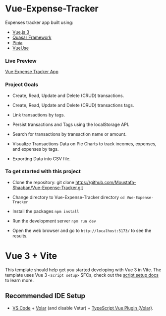 # Vue-Expense-Tracker

Expenses tracker app built using:

- [Vue.js 3](https://vuejs.org/)
- [Quasar Framework](https://quasar.dev/)
- [Pinia](https://pinia.vuejs.org/)
- [VueUse](https://vueuse.org/)

### Live Preview

[Vue Expense Tracker App](https://moustafa-shaaban.github.io/Vue-Expense-Tracker/)

### Project Goals

- Create, Read, Update and Delete (CRUD) transactions.

- Create, Read, Update and Delete (CRUD) transactions tags.

- Link transactions by tags.

- Persist transactions and Tags using the localStorage API.

- Search for transactions by transaction name or amount.

- Visualize Transactions Data on Pie Charts to track incomes, expenses, and expenses by tags.

- Exporting Data into CSV file.

### To get started with this project

- Clone the repository: git clone https://github.com/Moustafa-Shaaban/Vue-Expense-Tracker.git

- Change directory to Vue-Expense-Tracker directory `cd Vue-Expense-Tracker`

- Install the packages `npm install`

- Run the development server `npm run dev`

- Open the web browser and go to `http://localhost:5173/` to see the results.

# Vue 3 + Vite

This template should help get you started developing with Vue 3 in Vite. The template uses Vue 3 `<script setup>` SFCs, check out the [script setup docs](https://v3.vuejs.org/api/sfc-script-setup.html#sfc-script-setup) to learn more.

## Recommended IDE Setup

- [VS Code](https://code.visualstudio.com/) + [Volar](https://marketplace.visualstudio.com/items?itemName=Vue.volar) (and disable Vetur) + [TypeScript Vue Plugin (Volar)](https://marketplace.visualstudio.com/items?itemName=Vue.vscode-typescript-vue-plugin).
